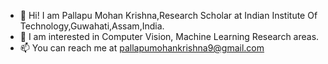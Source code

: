 - 👋 Hi! I am Pallapu Mohan Krishna,Research Scholar at Indian Institute Of Technology,Guwahati,Assam,India. 
- 👀 I am interested in Computer Vision, Machine Learning Research areas.
- 📫 You can reach me at pallapumohankrishna9@gmail.com

<!---
mohankrishna12/mohankrishna12 is a ✨ special ✨ repository because its `README.md` (this file) appears on your GitHub profile.
You can click the Preview link to take a look at your changes.
--->
